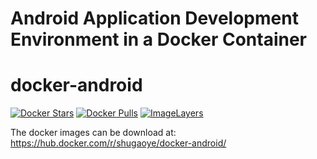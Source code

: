 Android Application Development Environment in a Docker Container
=================================================================

# docker-android

[![Docker Stars](https://img.shields.io/docker/stars/kylemanna/aosp.svg)](https://hub.docker.com/r/shugaoye/docker-android/)
[![Docker Pulls](https://img.shields.io/docker/pulls/kylemanna/aosp.svg)](https://hub.docker.com/r/shugaoye/docker-android/)
[![ImageLayers](https://images.microbadger.com/badges/image/kylemanna/aosp.svg)](https://microbadger.com/#/images/shugaoye/docker-android)

The docker images can be download at:
https://hub.docker.com/r/shugaoye/docker-android/

